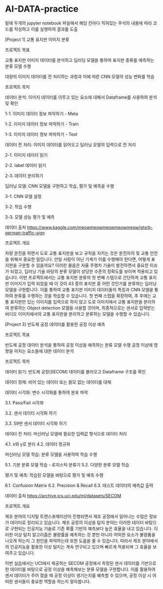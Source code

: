 # AI-DATA-practice
밑에 두개의 jupyter notebook 파일에서 해당 칸마다 적혀있는 주석의 내용에 따라 코드를 작성하고 이를 실행하여 결과를 도출


[Project 1] 교통 표지판 이미지 분류

프로젝트 목표

교통 표지판 이미지 데이터를 분석하고 딥러딩 모델을 통하여 표지판 종류를 예측하는 분류 모델 수행

대량의 이미지 데이터를 전 처리하는 과정과 이에 따른 CNN 모델의 성능 변화를 학습

프로젝트 목차

데이터 분석: 이미지 데이터를 이루고 있는 요소에 대해서 Dataframe를 사용하여 분석 및 확인

1-1. 이미지 데이터 정보 파악하기 - Meta

1-2. 이미지 데이터 정보 파악하기 - Train

1-3. 이미지 데이터 정보 파악하기 - Test

데이터 전 처리: 이미지 데이터를 읽어오고 딥러닝 모델의 입력으로 전 처리

2-1. 이미지 데이터 읽기

2-2. label 데이터 읽기

2-3. 데이터 분리하기

딥러닝 모델: CNN 모델을 구현하고 학습, 평가 및 예측을 수행

3-1. CNN 모델 설정

3-2. 학습 수행

3-3. 모델 성능 평가 및 예측

데이터 출처
https://www.kaggle.com/meowmeowmeowmeowmeow/gtsrb-german-traffic-sign

프로젝트 개요

차량 운전을 하면서 도로 교통 표지판을 보고 규칙을 지키는 것은 운전자의 및 교통 안전을 위해서 중요한 일입니다. 만일 사람이 아닌 기계가 이를 수행해야 한다면, 어떻게 표지판을 구분할 수 있을까요? 이러한 물음은 자율 주행차 기술이 발전하면서 중요한 이슈가 되었고, 딥러닝 기술 바탕의 분류 모델이 상당한 수준의 정확도를 보이며 적용되고 있습니다.
이번 프로젝트에서는 교통 표지판 분류의 첫 번째 스텝으로 간단하게 교통 표지판 이미지가 입력 되었을 때 이 것이 43 종의 표지판 중 어떤 것인가를 분류하는 딥러닝 모델을 구현합니다. 이를 통하여 교통 표지판 이미지 데이터들의 특징과 CNN 모델을 통하여 분류를 수행하는 것을 학습할 수 있습니다.
첫 번째 스텝을 확장하여, 추 후에는 교통 표지판만 있는 이미지를 입력으로 하지 않고 도로 이미지에서 교통 표지판을 분리하여 분류하는 Object detection 모델을 사용할 것이며, 최종적으로는 센서로 입력받는 비디오 이미지에서의 교통 표지판을 분리하고 분류하는 모델을 수행할 수 있습니다.


[Project 3] 반도체 공정 데이터를 활용한 공정 이상 예측

프로젝트 목표

반도체 공정 데이터 분석을 통하여 공정 이상을 예측하는 분류 모델 수행
공정 이상에 영향을 미치는 요소들에 대한 데이터 분석

프로젝트 목차

데이터 읽기: 반도체 공정(SECOM) 데이터를 불러오고 Dataframe 구조를 확인

데이터 정제: 비어 있는 데이터 또는 쓸모 없는 데이터를 대체

데이터 시각화: 변수 시각화를 통하여 분포 파악

3.1. Pass/Fail 시각화

3.2. 센서 데이터 시각화 하기

3.3. 59번 센서 데이터 시각화 하기

데이터 전 처리: 머신러닝 모델에 필요한 입력값 형식으로 데이터 처리

4.1. x와 y로 분리
4.2. 데이터 정규화

머신러닝 모델 학습: 분류 모델을 사용하여 학습 수행

5.1. 기본 분류 모델 학습 - 로지스틱 분류기
5.2. 다양한 분류 모델 학습

평가 및 예측: 학습된 모델을 바탕으로 평가 및 예측 수행

6.1. Confusion Matrix
6.2. Precision & Recall
6.3. 테스트 데이터의 예측값 출력

데이터 출처
https://archive.ics.uci.edu/ml/datasets/SECOM

프로젝트 개요

제조 분야의 디지털 트랜스포메이션이 진행되면서 제조 공정에서 일어나는 수많은 정보가 데이터로 정리되고 있습니다. 제조 공정의 이상을 탐지 분야는 이러한 데이터 바탕으로 구현되는 인공지능 기술로 기존 확률 기반의 예측보다 높은 효율을 내고 있습니다. 이러한 이상 탐지 알고리즘은 불량률을 예측하는 것 뿐만 아니라 어떠한 요소가 불량품을 나오게 하는지 그 원인을 파악하는데 또한 도움을 줄 수 있습니다. 따라서 제조 분야에서의 인공지능을 활용한 이상 탐지는 계속 연구되고 있으며 빠르게 적용되며 그 효율을 보여주고 있습니다.

이번 실습에서는 UCI에서 제공하는 SECOM 공정에서 측정된 센서 데이터를 기반으로 한 데이터를 바탕으로 공정 이상을 예측해보는 분류 모델을 구현합니다. 이를 활용하여 센서 데이터가 주어 졌을 때 공정 이상이 생기는지를 예측할 수 있으며, 공정 이상 시 어떠한 센서들이 중요한 역할을 하는지 알아봅니다.
